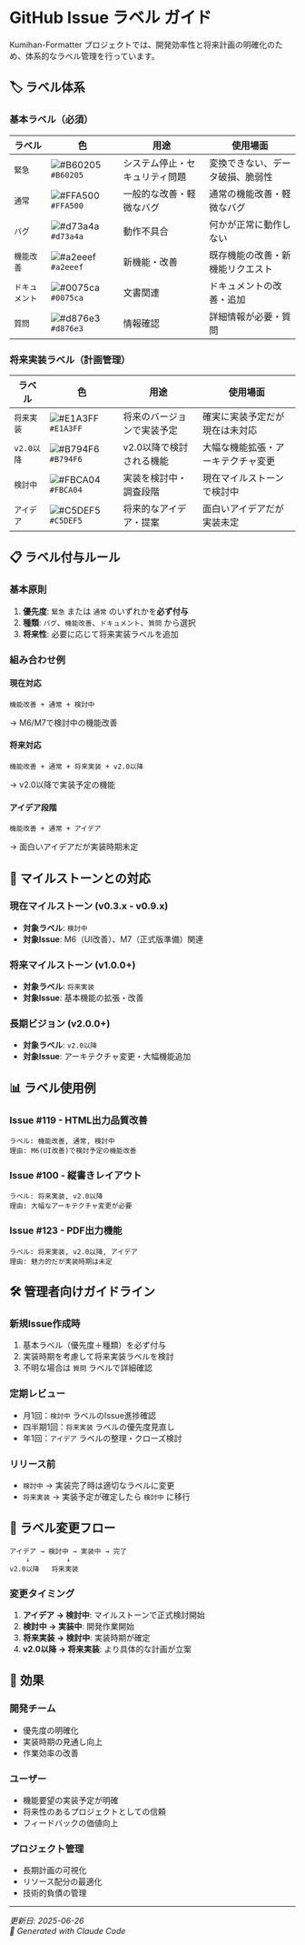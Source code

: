 # GitHub Issue ラベル ガイド

Kumihan-Formatter プロジェクトでは、開発効率性と将来計画の明確化のため、体系的なラベル管理を行っています。

## 🏷️ ラベル体系

### **基本ラベル**（必須）

| ラベル | 色 | 用途 | 使用場面 |
|-------|---|------|---------|
| `緊急` | ![#B60205](https://via.placeholder.com/15/B60205/000000?text=+) `#B60205` | システム停止・セキュリティ問題 | 変換できない、データ破損、脆弱性 |
| `通常` | ![#FFA500](https://via.placeholder.com/15/FFA500/000000?text=+) `#FFA500` | 一般的な改善・軽微なバグ | 通常の機能改善・軽微なバグ |
| `バグ` | ![#d73a4a](https://via.placeholder.com/15/d73a4a/000000?text=+) `#d73a4a` | 動作不具合 | 何かが正常に動作しない |
| `機能改善` | ![#a2eeef](https://via.placeholder.com/15/a2eeef/000000?text=+) `#a2eeef` | 新機能・改善 | 既存機能の改善・新機能リクエスト |
| `ドキュメント` | ![#0075ca](https://via.placeholder.com/15/0075ca/000000?text=+) `#0075ca` | 文書関連 | ドキュメントの改善・追加 |
| `質問` | ![#d876e3](https://via.placeholder.com/15/d876e3/000000?text=+) `#d876e3` | 情報確認 | 詳細情報が必要・質問 |

### **将来実装ラベル**（計画管理）

| ラベル | 色 | 用途 | 使用場面 |
|-------|---|------|---------|
| `将来実装` | ![#E1A3FF](https://via.placeholder.com/15/E1A3FF/000000?text=+) `#E1A3FF` | 将来のバージョンで実装予定 | 確実に実装予定だが現在は未対応 |
| `v2.0以降` | ![#B794F6](https://via.placeholder.com/15/B794F6/000000?text=+) `#B794F6` | v2.0以降で検討される機能 | 大幅な機能拡張・アーキテクチャ変更 |
| `検討中` | ![#FBCA04](https://via.placeholder.com/15/FBCA04/000000?text=+) `#FBCA04` | 実装を検討中・調査段階 | 現在マイルストーンで検討中 |
| `アイデア` | ![#C5DEF5](https://via.placeholder.com/15/C5DEF5/000000?text=+) `#C5DEF5` | 将来的なアイデア・提案 | 面白いアイデアだが実装未定 |

## 📋 ラベル付与ルール

### **基本原則**
1. **優先度**: `緊急` または `通常` のいずれかを**必ず付与**
2. **種類**: `バグ`、`機能改善`、`ドキュメント`、`質問` から選択
3. **将来性**: 必要に応じて将来実装ラベルを追加

### **組み合わせ例**

#### 現在対応
```
機能改善 + 通常 + 検討中
```
→ M6/M7で検討中の機能改善

#### 将来対応
```
機能改善 + 通常 + 将来実装 + v2.0以降
```
→ v2.0以降で実装予定の機能

#### アイデア段階
```
機能改善 + 通常 + アイデア
```
→ 面白いアイデアだが実装時期未定

## 🎯 マイルストーンとの対応

### **現在マイルストーン** (v0.3.x - v0.9.x)
- **対象ラベル**: `検討中`
- **対象Issue**: M6（UI改善）、M7（正式版準備）関連

### **将来マイルストーン** (v1.0.0+)
- **対象ラベル**: `将来実装`
- **対象Issue**: 基本機能の拡張・改善

### **長期ビジョン** (v2.0.0+)  
- **対象ラベル**: `v2.0以降`
- **対象Issue**: アーキテクチャ変更・大幅機能追加

## 📊 ラベル使用例

### **Issue #119** - HTML出力品質改善
```
ラベル: 機能改善, 通常, 検討中
理由: M6(UI改善)で検討予定の機能改善
```

### **Issue #100** - 縦書きレイアウト
```
ラベル: 将来実装, v2.0以降
理由: 大幅なアーキテクチャ変更が必要
```

### **Issue #123** - PDF出力機能
```
ラベル: 将来実装, v2.0以降, アイデア
理由: 魅力的だが実装時期は未定
```

## 🛠️ 管理者向けガイドライン

### **新規Issue作成時**
1. 基本ラベル（優先度＋種類）を必ず付与
2. 実装時期を考慮して将来実装ラベルを検討
3. 不明な場合は `質問` ラベルで詳細確認

### **定期レビュー**
- 月1回：`検討中` ラベルのIssue進捗確認
- 四半期1回：`将来実装` ラベルの優先度見直し
- 年1回：`アイデア` ラベルの整理・クローズ検討

### **リリース前**
- `検討中` → 実装完了時は適切なラベルに変更
- `将来実装` → 実装予定が確定したら `検討中` に移行

## 🔄 ラベル変更フロー

```
アイデア → 検討中 → 実装中 → 完了
    ↓         ↓
v2.0以降   将来実装
```

### **変更タイミング**
1. **アイデア → 検討中**: マイルストーンで正式検討開始
2. **検討中 → 実装中**: 開発作業開始
3. **将来実装 → 検討中**: 実装時期が確定
4. **v2.0以降 → 将来実装**: より具体的な計画が立案

## 🎉 効果

### **開発チーム**
- 優先度の明確化
- 実装時期の見通し向上
- 作業効率の改善

### **ユーザー**
- 機能要望の実装予定が明確
- 将来性のあるプロジェクトとしての信頼
- フィードバックの価値向上

### **プロジェクト管理**
- 長期計画の可視化
- リソース配分の最適化
- 技術的負債の管理

---

*更新日: 2025-06-26*  
*🤖 Generated with Claude Code*